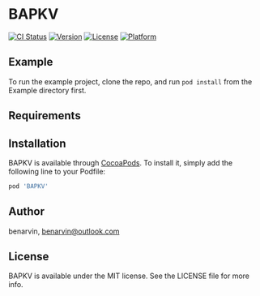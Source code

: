 # BAPKV

[![CI Status](https://img.shields.io/travis/benarvin/BAPKV.svg?style=flat)](https://travis-ci.org/benarvin/BAPKV)
[![Version](https://img.shields.io/cocoapods/v/BAPKV.svg?style=flat)](https://cocoapods.org/pods/BAPKV)
[![License](https://img.shields.io/cocoapods/l/BAPKV.svg?style=flat)](https://cocoapods.org/pods/BAPKV)
[![Platform](https://img.shields.io/cocoapods/p/BAPKV.svg?style=flat)](https://cocoapods.org/pods/BAPKV)

## Example

To run the example project, clone the repo, and run `pod install` from the Example directory first.

## Requirements

## Installation

BAPKV is available through [CocoaPods](https://cocoapods.org). To install
it, simply add the following line to your Podfile:

```ruby
pod 'BAPKV'
```

## Author

benarvin, benarvin@outlook.com

## License

BAPKV is available under the MIT license. See the LICENSE file for more info.
